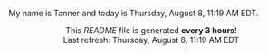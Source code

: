 My name is Tanner and today is Thursday, August 8, 11:19 AM EDT.

<p align="center">This <i>README</i> file is generated <b>every 3 hours</b>!</br>Last refresh: Thursday, August 8, 11:19 AM EDT<br /></p>
